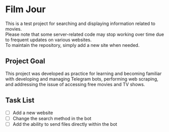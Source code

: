 # Film Jour

This is a test project for searching and displaying information related to movies.  
Please note that some server-related code may stop working over time due to frequent updates on various websites.  
To maintain the repository, simply add a new site when needed.  

## Project Goal

This project was developed as practice for learning and becoming familiar with developing and managing Telegram bots, performing web scraping, and addressing the issue of accessing free movies and TV shows.  

## Task List

- [ ] Add a new website  
- [ ] Change the search method in the bot  
- [ ] Add the ability to send files directly within the bot  
